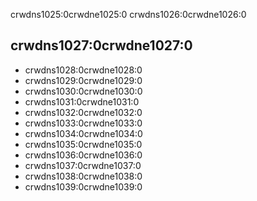 crwdns1025:0crwdne1025:0 crwdns1026:0crwdne1026:0

## crwdns1027:0crwdne1027:0

* <i class="fa fa-arrow-circle-right" aria-hidden="true"></i> crwdns1028:0crwdne1028:0
* <i class="fa fa-arrow-circle-right" aria-hidden="true"></i> crwdns1029:0crwdne1029:0
* <i class="fa fa-arrow-circle-right" aria-hidden="true"></i> crwdns1030:0crwdne1030:0
* <i class="fa fa-arrow-circle-right" aria-hidden="true"></i> crwdns1031:0crwdne1031:0
* <i class="fa fa-arrow-circle-right" aria-hidden="true"></i> crwdns1032:0crwdne1032:0
* <i class="fa fa-arrow-circle-right" aria-hidden="true"></i> crwdns1033:0crwdne1033:0
* <i class="fa fa-arrow-circle-right" aria-hidden="true"></i> crwdns1034:0crwdne1034:0
* <i class="fa fa-arrow-circle-right" aria-hidden="true"></i> crwdns1035:0crwdne1035:0
* <i class="fa fa-arrow-circle-right" aria-hidden="true"></i> crwdns1036:0crwdne1036:0
* <i class="fa fa-arrow-circle-right" aria-hidden="true"></i> crwdns1037:0crwdne1037:0
* <i class="fa fa-arrow-circle-right" aria-hidden="true"></i> crwdns1038:0crwdne1038:0
* <i class="fa fa-arrow-circle-right" aria-hidden="true"></i> crwdns1039:0crwdne1039:0